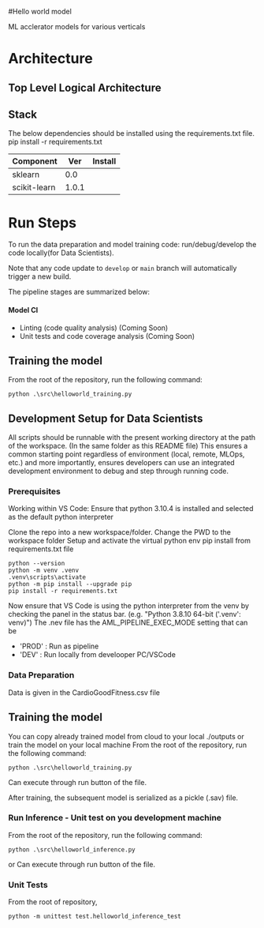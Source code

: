 #Hello world model

ML acclerator models for various verticals

# Architecture

## Top Level Logical Architecture 

## Stack
The below dependencies should be installed using the requirements.txt file.  
pip install -r requirements.txt

| Component         | Ver           | Install   |
| ------------- | ------------- | ------------- |     
| sklearn |0.0 |  |
| scikit-learn | 1.0.1 |  |

# Run Steps
To run the data preparation and model training code: run/debug/develop the code locally(for Data Scientists).


Note that any code update to `develop` or `main` branch will automatically trigger a new build.


The pipeline stages are summarized below:


#### Model CI

- Linting (code quality analysis) (Coming Soon)
- Unit tests and code coverage analysis (Coming Soon)

## Training the model

From the root of the repository, run the following command:
```
python .\src\helloworld_training.py  
```


## Development Setup for Data Scientists
All scripts should be runnable with the present working directory at the path of the workspace. (In the same folder as this README file) This ensures a common starting point regardless of environment (local, remote, MLOps, etc.) and more importantly, ensures developers can use an integrated development environment to debug and step through running code.

### Prerequisites
Working within VS Code:
Ensure that python 3.10.4 is installed and selected as the default python interpreter

Clone the repo into a new workspace/folder.
Change the PWD to the workspace folder
Setup and activate the virtual python env
pip install from requirements.txt file

```
python --version
python -m venv .venv
.venv\scripts\activate
python -m pip install --upgrade pip
pip install -r requirements.txt
```
Now ensure that VS Code is using the python interpreter from the venv by checking the panel in the status bar. (e.g. "Python 3.8.10 64-bit ('.venv': venv)")
The .nev file has the AML_PIPELINE_EXEC_MODE setting that can be 
* 'PROD' : Run as pipeline
* 'DEV' : Run locally from develooper PC/VSCode

### Data Preparation
Data is given in the CardioGoodFitness.csv file


## Training the model
You can copy already trained model from cloud to your local ./outputs or train the model on your local machine
From the root of the repository, run the following command:
```
python .\src\helloworld_training.py 

```
Can execute through run button of the file.

After training, the subsequent model is serialized as a pickle (.sav) file.

### Run Inference - Unit test on you development machine
From the root of the repository, run the following command:
```
python .\src\helloworld_inference.py 

```     
or
Can execute through run button of the file.

### Unit Tests
From the root of repository,
```                          
python -m unittest test.helloworld_inference_test
                             
```

